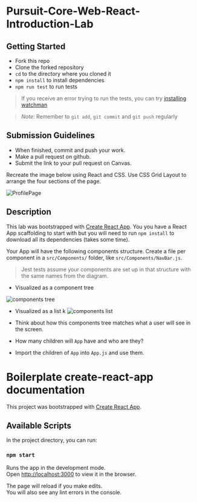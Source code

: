 # Pursuit-Core-Web-React-Introduction-Lab

## Getting Started

- Fork this repo
- Clone the forked repository
- `cd` to the directory where you cloned it
- `npm install` to install dependencies
- `npm run test` to run tests

> If you receive an error trying to run the tests, you can try [installing watchman](https://docs.reactioncommerce.com/docs/jest-tips)

> _Note_: Remember to `git add`, `git commit` and `git push` regularly

## Submission Guidelines

- When finished, commit and push your work.
- Make a pull request on github.
- Submit the link to your pull request on Canvas.

Recreate the image below using React and CSS. Use CSS Grid Layout to arrange the four sections of the page.

![ProfilePage](./ProfilePage.png)

## Description

This lab was bootstrapped with [Create React App](https://github.com/facebook/create-react-app). You you have a React App scaffolding to start with but you will need to run `npm install` to download all its dependencies (takes some time).

Your App will have the following components structure.
Create a file per component in a `src/Components/` folder, like `src/Components/NavBar.js`.

> Jest tests assume your components are set up in that structure with the same names from the diagram.

* Visualized as a component tree

![components tree](./component_tree.png)

* Visualized as a list
k
![components list](./components.png)


* Think about how this components tree matches what a user will see in the screen.
* How many children will `App` have and who are they?
* Import the children of `App` into `App.js` and use them.

# Boilerplate create-react-app documentation

This project was bootstrapped with [Create React App](https://github.com/facebook/create-react-app).

## Available Scripts

In the project directory, you can run:

### `npm start`

Runs the app in the development mode.<br />
Open [http://localhost:3000](http://localhost:3000) to view it in the browser.

The page will reload if you make edits.<br />
You will also see any lint errors in the console.

